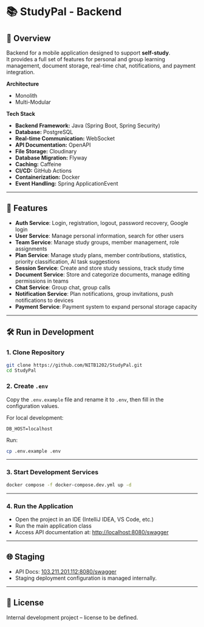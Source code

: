 # 📚 StudyPal - Backend

## 📝 Overview
Backend for a mobile application designed to support **self-study**.  
It provides a full set of features for personal and group learning management, document storage, real-time chat, notifications, and payment integration.

**Architecture**
- Monolith
- Multi-Modular

**Tech Stack**
- **Backend Framework:** Java (Spring Boot, Spring Security)
- **Database:** PostgreSQL
- **Real-time Communication:** WebSocket
- **API Documentation:** OpenAPI
- **File Storage:** Cloudinary
- **Database Migration:** Flyway
- **Caching:** Caffeine
- **CI/CD:** GitHub Actions
- **Containerization:** Docker
- **Event Handling:** Spring ApplicationEvent

---

## 🎯 Features

- **Auth Service**: Login, registration, logout, password recovery, Google login  
- **User Service**: Manage personal information, search for other users  
- **Team Service**: Manage study groups, member management, role assignments  
- **Plan Service**: Manage study plans, member contributions, statistics, priority classification, AI task suggestions  
- **Session Service**: Create and store study sessions, track study time  
- **Document Service**: Store and categorize documents, manage editing permissions in teams  
- **Chat Service**: Group chat, group calls  
- **Notification Service**: Plan notifications, group invitations, push notifications to devices  
- **Payment Service**: Payment system to expand personal storage capacity

---

## 🛠 Run in Development

### 1. Clone Repository
```bash
git clone https://github.com/NITB1202/StudyPal.git
cd StudyPal
```

### 2. Create `.env`
Copy the `.env.example` file and rename it to `.env`, then fill in the configuration values.

For local development:
```env
DB_HOST=localhost
```

Run:
```bash
cp .env.example .env
```

---

### 3. Start Development Services
```bash
docker compose -f docker-compose.dev.yml up -d
```

---

### 4. Run the Application
- Open the project in an IDE (IntelliJ IDEA, VS Code, etc.)
- Run the main application class
- Access API documentation at: [http://localhost:8080/swagger](http://localhost:8080/swagger)

---

## 🌐 Staging
- API Docs: [103.211.201.112:8080/swagger](http://103.211.201.112:8080/swagger)  
- Staging deployment configuration is managed internally.

---

## 📄 License
Internal development project – license to be defined.
